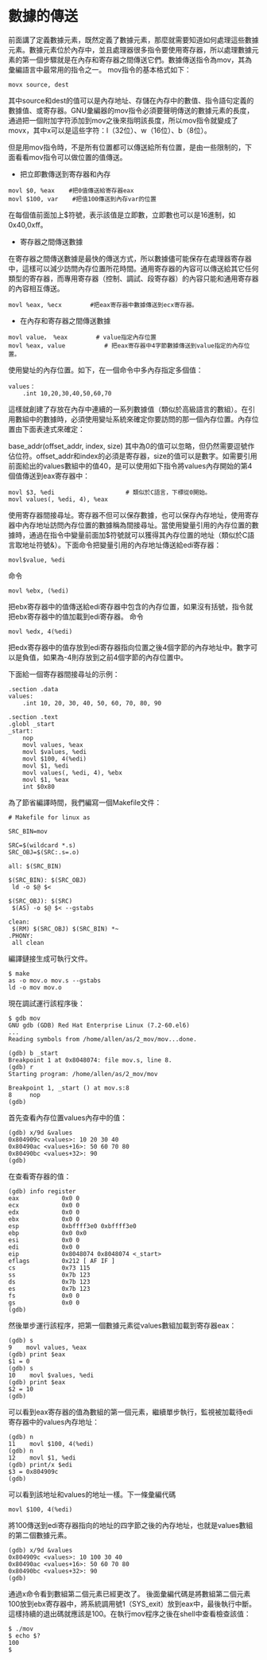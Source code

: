 # 數據的傳送

前面講了定義數據元素，既然定義了數據元素，那麼就需要知道如何處理這些數據元素。數據元素位於內存中，並且處理器很多指令要使用寄存器，所以處理數據元素的第一個步驟就是在內存和寄存器之間傳送它們。數據傳送指令為mov，其為彙編語言中最常用的指令之一。
mov指令的基本格式如下：
```
movx source, dest
```

其中source和dest的值可以是內存地址、存儲在內存中的數值、指令語句定義的數據值、或寄存器。GNU彙編器的mov指令必須要聲明傳送的數據元素的長度，通過把一個附加字符添加到mov之後來指明該長度，所以mov指令就變成了movx，其中x可以是這些字符：l（32位）、w（16位）、b（8位）。

但是用mov指令時，不是所有位置都可以傳送給所有位置，是由一些限制的，下面看看mov指令可以做位置的值傳送。
- 把立即數傳送到寄存器和內存

```
movl $0, %eax    #把0值傳送給寄存器eax
movl $100, var    #把值100傳送到內存var的位置
```

在每個值前面加上$符號，表示該值是立即數，立即數也可以是16進制，如0x40,0xff。
- 寄存器之間傳送數據

在寄存器之間傳送數據是最快的傳送方式，所以數據儘可能保存在處理器寄存器中，這樣可以減少訪問內存位置所花時間。通用寄存器的內容可以傳送給其它任何類型的寄存器，而專用寄存器（控制、調試、段寄存器）的內容只能和通用寄存器的內容相互傳送。
```
movl %eax, %ecx        #把eax寄存器中數據傳送到ecx寄存器。
```

- 在內存和寄存器之間傳送數據

```
movl value， %eax        # value指定內存位置
movl %eax, value           # 把eax寄存器中4字節數據傳送到value指定的內存位置。
```

使用變址的內存位置。如下，在一個命令中多內存指定多個值：
```
values：
    .int 10,20,30,40,50,60,70
```

這樣就創建了存放在內存中連續的一系列數據值（類似於高級語言的數組）。在引用數組中的數據時，必須使用變址系統來確定你要訪問的那一個內存位置。內存位置由下面表達式來確定：

base_addr(offset_addr, index, size)
其中為0的值可以忽略，但仍然需要逗號作佔位符。offset_addr和index的必須是寄存器，size的值可以是數字。如需要引用前面給出的values數組中的值40，是可以使用如下指令將values內存開始的第4個值傳送到eax寄存器中：
```
movl $3, %edi                    # 類似於C語言，下標從0開始。
movl values(, %edi, 4), %eax
```

使用寄存器間接尋址。寄存器不但可以保存數據，也可以保存內存地址，使用寄存器中內存地址訪問內存位置的數據稱為間接尋址。當使用變量引用的內存位置的數據時，通過在指令中變量前面加$符號就可以獲得其內存位置的地址（類似於C語言取地址符號&）。下面命令把變量引用的內存地址傳送給edi寄存器：
```
movl$value, %edi
```
命令
```
movl %ebx, (%edi)
```

把ebx寄存器中的值傳送給edi寄存器中包含的內存位置，如果沒有括號，指令就把ebx寄存器中的值加載到edi寄存器。
命令
```
movl %edx, 4(%edi)
```

把edx寄存器中的值存放到edi寄存器指向位置之後4個字節的內存地址中。數字可以是負值，如果為-4則存放到之前4個字節的內存位置中。

下面給一個寄存器間接尋址的示例：
```
.section .data
values:
    .int 10, 20, 30, 40, 50, 60, 70, 80, 90

.section .text
.globl _start
_start:
    nop
    movl values, %eax
    movl $values, %edi
    movl $100, 4(%edi)
    movl $1, %edi
    movl values(, %edi, 4), %ebx
    movl $1, %eax
    int $0x80
```

為了節省編譯時間，我們編寫一個Makefile文件：
```
# Makefile for linux as

SRC_BIN=mov

SRC=$(wildcard *.s)
SRC_OBJ=$(SRC:.s=.o)

all: $(SRC_BIN)

$(SRC_BIN): $(SRC_OBJ)
 ld -o $@ $<

$(SRC_OBJ): $(SRC)
 $(AS) -o $@ $< --gstabs

clean:
 $(RM) $(SRC_OBJ) $(SRC_BIN) *~
.PHONY:
 all clean
```
編譯鏈接生成可執行文件。
```
$ make
as -o mov.o mov.s --gstabs
ld -o mov mov.o
```
現在調試運行該程序後：
```
$ gdb mov
GNU gdb (GDB) Red Hat Enterprise Linux (7.2-60.el6)
...
Reading symbols from /home/allen/as/2_mov/mov...done.

(gdb) b _start
Breakpoint 1 at 0x8048074: file mov.s, line 8.
(gdb) r
Starting program: /home/allen/as/2_mov/mov

Breakpoint 1, _start () at mov.s:8
8     nop
(gdb)
```
首先查看內存位置values內存中的值：
```
(gdb) x/9d &values
0x804909c <values>: 10 20 30 40
0x80490ac <values+16>: 50 60 70 80
0x80490bc <values+32>: 90
(gdb)
```
在查看寄存器的值：
```
(gdb) info register
eax            0x0 0
ecx            0x0 0
edx            0x0 0
ebx            0x0 0
esp            0xbffff3e0 0xbffff3e0
ebp            0x0 0x0
esi            0x0 0
edi            0x0 0
eip            0x8048074 0x8048074 <_start>
eflags         0x212 [ AF IF ]
cs             0x73 115
ss             0x7b 123
ds             0x7b 123
es             0x7b 123
fs             0x0 0
gs             0x0 0
(gdb)
```

然後單步運行該程序，把第一個數據元素從values數組加載到寄存器eax：
```
(gdb) s
9    movl values, %eax
(gdb) print $eax
$1 = 0
(gdb) s
10    movl $values, %edi
(gdb) print $eax
$2 = 10
(gdb)
```
可以看到eax寄存器的值為數組的第一個元素，繼續單步執行，監視被加載待edi寄存器中的values內存地址：
```
(gdb) n
11    movl $100, 4(%edi)
(gdb) n
12    movl $1, %edi
(gdb) print/x $edi
$3 = 0x804909c
(gdb)
```
可以看到該地址和values的地址一樣。下一條彙編代碼
```
movl $100, 4(%edi)
```
將100傳送到edi寄存器指向的地址的四字節之後的內存地址，也就是values數組的第二個數據元素。
```
(gdb) x/9d &values
0x804909c <values>: 10 100 30 40
0x80490ac <values+16>: 50 60 70 80
0x80490bc <values+32>: 90
(gdb)
```
通過x命令看到數組第二個元素已經更改了。
後面彙編代碼是將數組第二個元素100放到ebx寄存器中，將系統調用號1（SYS_exit）放到eax中，最後執行中斷。這樣持續的退出碼就應該是100。在執行mov程序之後在shell中查看檢查該值：
```
$ ./mov
$ echo $?
100
$
```
